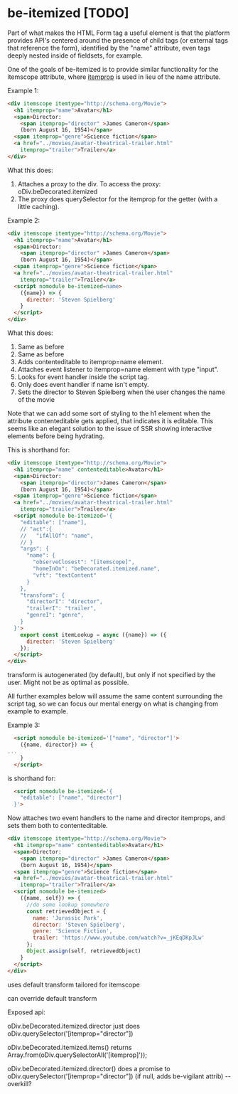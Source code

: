 # be-itemized [TODO]

Part of what makes the HTML Form tag a useful element is that the platform provides API's centered around the presence of child tags (or external tags that reference the form), identified by the "name" attribute, even tags deeply nested inside of fieldsets, for example.

One of the goals of be-itemized is to provide similar functionality for the itemscope attribute, where [itemprop](https://developer.mozilla.org/en-US/docs/Web/HTML/Global_attributes/itemprop) is used in lieu of the name attribute.

Example 1:

```html
<div itemscope itemtype="http://schema.org/Movie">
  <h1 itemprop="name">Avatar</h1>
  <span>Director:
    <span itemprop="director" >James Cameron</span>
    (born August 16, 1954)</span>
  <span itemprop="genre">Science fiction</span>
  <a href="../movies/avatar-theatrical-trailer.html"
    itemprop="trailer">Trailer</a>
</div>
```

What this does:

1.  Attaches a proxy to the div.  To access the proxy:  oDiv.beDecorated.itemized
2.  The proxy does querySelector for the itemprop for the getter (with a little caching).


Example 2:

```html
<div itemscope itemtype="http://schema.org/Movie">
  <h1 itemprop="name">Avatar</h1>
  <span>Director:
    <span itemprop="director" >James Cameron</span>
    (born August 16, 1954)</span>
  <span itemprop="genre">Science fiction</span>
  <a href="../movies/avatar-theatrical-trailer.html"
    itemprop="trailer">Trailer</a>
  <script nomodule be-itemized=name>
    ({name}) => {
      director: 'Steven Spielberg'
    }
  </script>
</div>
```

What this does:

1.  Same as before
2.  Same as before
3.  Adds contenteditable to itemprop=name element.
4.  Attaches event listener to itemprop=name element with type "input".
5.  Looks for event handler inside the script tag.
6.  Only does event handler if name isn't empty.
6.  Sets the director to Steven Spielberg when the user changes the name of the movie

Note that we can add some sort of styling to the h1 element when the attribute contenteditable gets applied, that indicates it is editable.  This seems like an elegant solution to the issue of SSR showing interactive elements before being hydrating.


This is shorthand for:

```html
<div itemscope itemtype="http://schema.org/Movie">
  <h1 itemprop="name" contenteditable>Avatar</h1>
  <span>Director:
    <span itemprop="director">James Cameron</span>
    (born August 16, 1954)</span>
  <span itemprop="genre">Science fiction</span>
  <a href="../movies/avatar-theatrical-trailer.html"
    itemprop="trailer">Trailer</a>
  <script nomodule be-itemized='{
    "editable": ["name"],
    // "act":{
    //   "ifAllOf": "name",
    // }
    "args": {
      "name": {
        "observeClosest": "[itemscope]",
        "homeInOn": "beDecorated.itemized.name",
        "vft": "textContent"
      }
    },
    "transform": {
      "directorI": "director",
      "trailerI": "trailer",
      "genreI": "genre",
    }
  }'>
    export const itemLookup = async ({name}) => ({
      director: 'Steven Spielberg'
    });
  </script>
</div>
```

transform is autogenerated (by default), but only if not specified by the user.  Might not be as optimal as possible.



All further examples below will assume the same content surrounding the script tag, so we can focus our mental energy on what is changing from example to example.


Example 3:

```html
  <script nomodule be-itemized='["name", "director"]'>
    ({name, director}) => {
...
    }
  </script>
```

is shorthand for:

```html
  <script nomodule be-itemized='{
    "editable": ["name", "director"]
  }'>
```

Now attaches two event handlers to the name and director itemprops, and sets them both to contenteditable.

```html
<div itemscope itemtype="http://schema.org/Movie">
  <h1 itemprop="name" contenteditable>Avatar</h1>
  <span>Director:
    <span itemprop="director" >James Cameron</span>
    (born August 16, 1954)</span>
  <span itemprop="genre">Science fiction</span>
  <a href="../movies/avatar-theatrical-trailer.html"
    itemprop="trailer">Trailer</a>
  <script nomodule be-itemized>
    ({name, self}) => {
      //do some lookup somewhere
      const retrievedObject = {
        name: 'Jurassic Park',
        director: 'Steven Spielberg',
        genre: 'Science Fiction',
        trailer: 'https://www.youtube.com/watch?v=_jKEqDKpJLw'
      };
      Object.assign(self, retrievedObject)
    }
  </script>
</div>
```

uses default transform tailored for itemscope

can override default transform

Exposed api:

oDiv.beDecorated.itemized.director just does oDiv.querySelector('[itemprop="director"])

oDiv.beDecorated.itemized.items() returns Array.from(oDiv.querySelectorAll('[itemprop]'));

oDiv.beDecorated.itemized.director() does a promise to oDiv.querySelector('[itemprop="director"]) (if null, adds be-vigilant attrib) --overkill?




